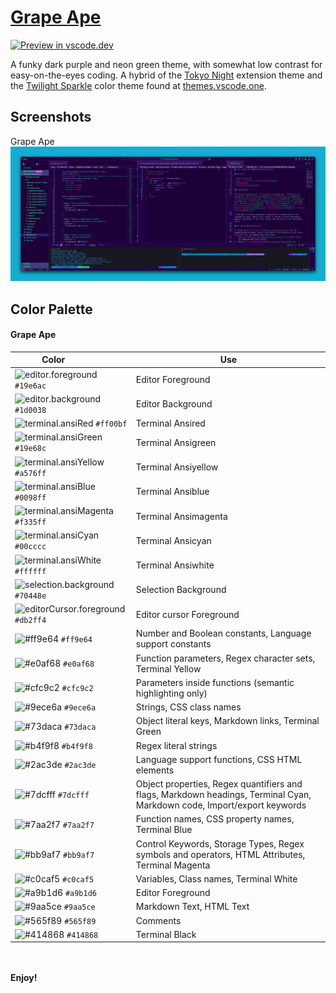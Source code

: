 # [Grape Ape ](https://marketplace.visualstudio.com/items?itemName=robo-korgi.grape-ape)
[![Preview in vscode.dev](https://img.shields.io/badge/preview%20in-vscode.dev-blue)](https://vscode.dev/theme/robo-korgi.grape-ape)

A funky dark purple and neon green theme, with somewhat low contrast for easy-on-the-eyes coding. A hybrid of the [Tokyo Night](https://marketplace.visualstudio.com/items?itemName=enkia.tokyo-night) extension theme and the [Twilight Sparkle](https://themes.vscode.one/theme/nanoparsec/LQrfjHCe) color theme found at [themes.vscode.one](http://themes.vscode.one).

## Screenshots
Grape Ape
![Screenshot - Grape Ape](https://raw.githubusercontent.com/robo-korgi/grape-ape-vscode-theme/master/static/ss_grape_ape.png)

## Color Palette
#### Grape Ape
| Color&nbsp;&nbsp;&nbsp;&nbsp;&nbsp;&nbsp;&nbsp;&nbsp;&nbsp;&nbsp;&nbsp;&nbsp;&nbsp;&nbsp;&nbsp; | Use |
| ---------- | ------------------------------------------------------------ |
| ![editor.foreground](https://place-hold.it/15/19e6ac/19e6ac?text=+) `#19e6ac` | Editor Foreground |
| ![editor.background](https://place-hold.it/15/1d0038/1d0038?text=+) `#1d0038` | Editor Background |
| ![terminal.ansiRed](https://place-hold.it/15/ff00bf/ff00bf?text=+) `#ff00bf` | Terminal Ansired |
| ![terminal.ansiGreen](https://place-hold.it/15/19e68c/19e68c?text=+) `#19e68c` | Terminal Ansigreen |
| ![terminal.ansiYellow](https://place-hold.it/15/a576ff/a576ff?text=+) `#a576ff` | Terminal Ansiyellow |
| ![terminal.ansiBlue](https://place-hold.it/15/0098ff/0098ff?text=+) `#0098ff` | Terminal Ansiblue |
| ![terminal.ansiMagenta](https://place-hold.it/15/f335ff/f335ff?text=+) `#f335ff` | Terminal Ansimagenta |
| ![terminal.ansiCyan](https://place-hold.it/15/00cccc/00cccc?text=+) `#00cccc` | Terminal Ansicyan |
| ![terminal.ansiWhite](https://place-hold.it/15/ffffff/ffffff?text=+) `#ffffff` | Terminal Ansiwhite |
| ![selection.background](https://place-hold.it/15/70448e/70448e?text=+) `#70448e` | Selection Background |
| ![editorCursor.foreground](https://place-hold.it/15/db2ff4/db2ff4?text=+) `#db2ff4` | Editor cursor Foreground || ![#f7768e](https://place-hold.it/15/f7768e/f7768e?text=+) `#f7768e` | This keyword, HTML elements, Regex group symbol, CSS units, Terminal Red |
| ![#ff9e64](https://place-hold.it/15/ff9e64/ff9e64?text=+) `#ff9e64` | Number and Boolean constants, Language support constants |
| ![#e0af68](https://place-hold.it/15/e0af68/e0af68?text=+) `#e0af68` | Function parameters, Regex character sets, Terminal Yellow |
| ![#cfc9c2](https://place-hold.it/15/cfc9c2/cfc9c2?text=+) `#cfc9c2` | Parameters inside functions (semantic highlighting only) |
| ![#9ece6a](https://place-hold.it/15/9ece6a/9ece6a?text=+) `#9ece6a` | Strings, CSS class names |
| ![#73daca](https://place-hold.it/15/73daca/73daca?text=+) `#73daca` | Object literal keys, Markdown links, Terminal Green |
| ![#b4f9f8](https://place-hold.it/15/b4f9f8/b4f9f8?text=+) `#b4f9f8` | Regex literal strings |
| ![#2ac3de](https://place-hold.it/15/2ac3de/2ac3de?text=+) `#2ac3de` | Language support functions, CSS HTML elements |
| ![#7dcfff](https://place-hold.it/15/7dcfff/7dcfff?text=+) `#7dcfff` | Object properties, Regex quantifiers and flags, Markdown headings, Terminal Cyan, Markdown code, Import/export keywords |
| ![#7aa2f7](https://place-hold.it/15/7aa2f7/7aa2f7?text=+) `#7aa2f7` | Function names, CSS property names, Terminal Blue |
| ![#bb9af7](https://place-hold.it/15/bb9af7/bb9af7?text=+) `#bb9af7` | Control Keywords, Storage Types, Regex symbols and operators, HTML Attributes, Terminal Magenta |
| ![#c0caf5](https://place-hold.it/15/c0caf5/c0caf5?text=+) `#c0caf5` | Variables, Class names, Terminal White |
| ![#a9b1d6](https://place-hold.it/15/a9b1d6/a9b1d6?text=+) `#a9b1d6` | Editor Foreground |
| ![#9aa5ce](https://place-hold.it/15/9aa5ce/9aa5ce?text=+) `#9aa5ce` | Markdown Text, HTML Text |
| ![#565f89](https://place-hold.it/15/565f89/565f89?text=+) `#565f89` | Comments |
| ![#414868](https://place-hold.it/15/414868/414868?text=+) `#414868` | Terminal Black |

<br><br>
**Enjoy!**